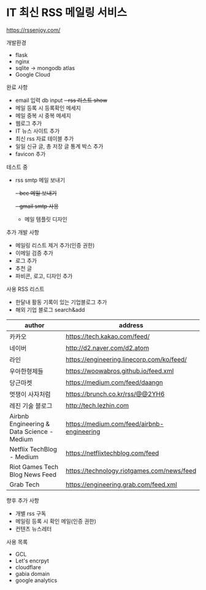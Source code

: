 # IT 최신 RSS 메일링 서비스 

https://rssenjoy.com/

개발환경
- flask
- nginx
- sqlite -> mongodb atlas
- Google Cloud

완료 사항
- email 입력 db input 
~~- rss 리스트 show~~
- 메일 등록 시 등록확인 메세지 
- 메일 중복 시 중복 메세지
- 웹로그 추가
- IT 뉴스 사이트 추가
- 최신 rss 자료 테이블 추가
- 일일 신규 글, 총 저장 글 통계 박스 추가
- favicon 추가

테스트 중
- rss smtp 메일 보내기

  ~~- bcc 메일 보내기~~
  
  ~~- gmail smtp 사용~~
  - 메일 템플릿 디자인
  

추가 개발 사항
- 메일링 리스트 제거 추가(인증 권한)
- 이메일 검증 추가
- 로그 추가
- 추천 글
- 파비콘, 로고, 디자인 추가

사용 RSS 리스트
- 한달내 활동 기록이 있는 기업블로그 추가
- 해외 기업 블로그 search&add


| author | address|
|-------|-------|
|카카오|https://tech.kakao.com/feed/|
|네이버|http://d2.naver.com/d2.atom|
|라인|https://engineering.linecorp.com/ko/feed/|
|우아한형제들|https://woowabros.github.io/feed.xml|
|당근마켓|https://medium.com/feed/daangn|
|멋쟁이 사자처럼|https://brunch.co.kr/rss/@@2YH6|
|레진 기술 블로그|http://tech.lezhin.com|
|Airbnb Engineering & Data Science - Medium|https://medium.com/feed/airbnb-engineering|
|Netflix TechBlog - Medium|https://netflixtechblog.com/feed|
|Riot Games Tech Blog News Feed|https://technology.riotgames.com/news/feed|
|Grab Tech|https://engineering.grab.com/feed.xml|

향후 추가 사항
- 개별 rss 구독
- 메일링 등록 시 확인 메일(인증 권한)
- 컨텐츠 뉴스레터

사용 목록
- GCL
- Let's encrpyt
- cloudflare
- gabia domain
- google analytics
